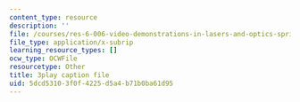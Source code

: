 ```yaml
---
content_type: resource
description: ''
file: /courses/res-6-006-video-demonstrations-in-lasers-and-optics-spring-2008/5dcd53103f0f4225d5a4b71b0ba61d95_J4Ecq7hIzYU.srt
file_type: application/x-subrip
learning_resource_types: []
ocw_type: OCWFile
resourcetype: Other
title: 3play caption file
uid: 5dcd5310-3f0f-4225-d5a4-b71b0ba61d95
---
```

